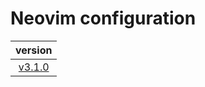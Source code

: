 # Neovim configuration

|                                version                                 |
| :--------------------------------------------------------------------: |
| [v3.1.0](https://github.com/vladdoster/neovim-configuration/releases) |

